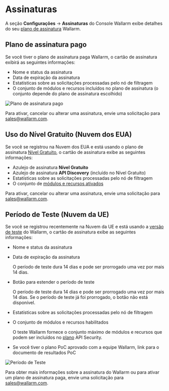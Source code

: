 # Assinaturas

A seção **Configurações** → **Assinaturas** do Console Wallarm exibe detalhes do seu [plano de assinatura](../../about-wallarm/subscription-plans.md) Wallarm.

## Plano de assinatura pago

Se você tiver o plano de assinatura paga Wallarm, o cartão de assinatura exibirá as seguintes informações:

* Nome e status da assinatura
* Data de expiração da assinatura
* Estatísticas sobre as solicitações processadas pelo nó de filtragem
* O conjunto de módulos e recursos incluídos no plano de assinatura (o conjunto depende do plano de assinatura escolhido)

![Plano de assinatura pago](../../images/user-guides/settings/subscriptions/subscriptions.png)

Para ativar, cancelar ou alterar uma assinatura, envie uma solicitação para [sales@wallarm.com](mailto:sales@wallarm.com).

## Uso do Nível Gratuito (Nuvem dos EUA)

Se você se registrou na Nuvem dos EUA e está usando o plano de assinatura [Nível Gratuito](../../about-wallarm/subscription-plans.md#free-tier-subscription-plan-us-cloud), o cartão de assinatura exibe as seguintes informações:

* Azulejo de assinatura **Nível Gratuito**
* Azulejo de assinatura **API Discovery** (incluído no Nível Gratuito)
* Estatísticas sobre as solicitações processadas pelo nó de filtragem
* O conjunto de [módulos e recursos ativados](../../about-wallarm/subscription-plans.md#free-tier-us-cloud)

Para ativar, cancelar ou alterar uma assinatura, envie uma solicitação para [sales@wallarm.com](mailto:sales@wallarm.com).

## Período de Teste (Nuvem da UE)

Se você se registrou recentemente na Nuvem da UE e está usando a [versão de teste](../../about-wallarm/subscription-plans.md#trial-period) do Wallarm, o cartão de assinatura exibe as seguintes informações:

* Nome e status da assinatura
* Data de expiração da assinatura

    O período de teste dura 14 dias e pode ser prorrogado uma vez por mais 14 dias.
* Botão para estender o período de teste

    O período de teste dura 14 dias e pode ser prorrogado uma vez por mais 14 dias. Se o período de teste já foi prorrogado, o botão não está disponível.
* Estatísticas sobre as solicitações processadas pelo nó de filtragem
* O conjunto de módulos e recursos habilitados

    O teste Wallarm fornece o conjunto máximo de módulos e recursos que podem ser incluídos no [plano](../../about-wallarm/subscription-plans.md#subscription-plans) API Security.
* Se você tiver o plano PoC aprovado com a equipe Wallarm, link para o documento de resultados PoC

![Período de Teste](../../images/user-guides/settings/subscriptions/subscriptions-trial-with-poc.png)

Para obter mais informações sobre a assinatura do Wallarm ou para ativar um plano de assinatura paga, envie uma solicitação para [sales@wallarm.com](mailto:sales@wallarm.com).